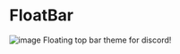 # FloatBar
![image](https://github.com/user-attachments/assets/9a865115-ae1d-402c-b6b8-f43c8c163e39)
Floating top bar theme for discord!
